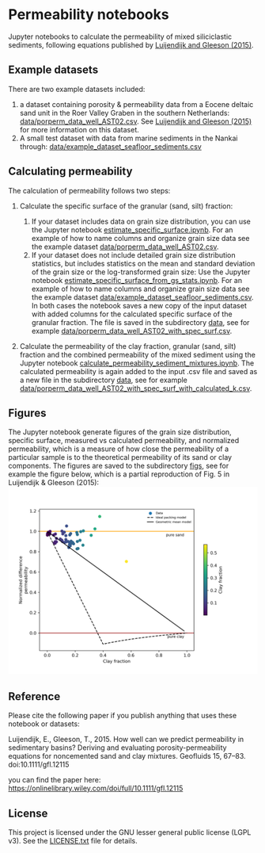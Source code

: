 # Permeability notebooks

Jupyter notebooks to calculate the permeability of mixed siliciclastic sediments, following equations published by [Luijendijk and Gleeson (2015)](https://onlinelibrary.wiley.com/doi/full/10.1111/gfl.12115).


## Example datasets

There are two example datasets included:
1. a dataset containing porosity & permeability data from a Eocene deltaic sand unit in the Roer Valley Graben in the southern Netherlands: [data/porperm_data_well_AST02.csv](data/porperm_data_well_AST02.csv). See [Luijendijk and Gleeson (2015)](https://onlinelibrary.wiley.com/doi/full/10.1111/gfl.12115) for more information on this dataset. 
2. A small test dataset with data from marine sediments in the Nankai through: [data/example_dataset_seafloor_sediments.csv](example_dataset_seafloor_sediments.csv)


## Calculating permeability

The calculation of permeability follows two steps:

1. Calculate the specific surface of the granular (sand, silt) fraction:

	1. If your dataset includes data on grain size distribution, you can use the Jupyter notebook [estimate_specific_surface.ipynb](estimate_specific_surface.ipynb). For an example of how to name columns and organize grain size data see the example dataset [data/porperm_data_well_AST02.csv](data/porperm_data_well_AST02.csv).
	2. If your dataset does not include detailed grain size distribution statistics, but includes statistics on the mean and standard deviation of the grain size or the log-transformed grain size: Use the Jupyter notebook [estimate_specific_surface_from_gs_stats.ipynb](estimate_specific_surface_from_gs_stats.ipynb). For an example of how to name columns and organize grain size data see the example dataset [data/example_dataset_seafloor_sediments.csv](example_dataset_seafloor_sediments.csv). In both cases the notebook saves a new copy of the input dataset with added columns for the calculated specific surface of the granular fraction. The file is saved in the subdirectory [data](data), see for example [data/porperm_data_well_AST02_with_spec_surf.csv](data/porperm_data_well_AST02_with_spec_surf.csv).
	
2. Calculate the permeability of the clay fraction, granular (sand, silt) fraction and the combined permeability of the mixed sediment using the Jupyter notebook [calculate_permeability_sediment_mixtures.ipynb](calculate_permeability_sediment_mixtures.ipynb). The calculated permeability is again added to the input .csv file and saved as a new file in the subdirectory [data](data), see for example [data/porperm_data_well_AST02_with_spec_surf_with_calculated_k.csv](data/porperm_data_well_AST02_with_spec_surf_with_calculated_k.csv).


## Figures

The Jupyter notebook generate figures of the grain size distribution, specific surface, measured vs calculated permeability, and normalized permeability, which is a measure of how close the permeability of a particular sample is to the theoretical permeability of its sand or clay components. The figures are saved to the subdirectory [figs](figs), see for example the figure below, which is a partial reproduction of Fig. 5 in Luijendijk & Gleeson (2015): ![](figs/porperm_data_well_AST02_with_spec_surf_normalized_k.png)


## Reference

Please cite the following paper if you publish anything that uses these notebook or datasets:

Luijendijk, E., Gleeson, T., 2015. How well can we predict permeability in sedimentary basins? Deriving and evaluating porosity-permeability equations for noncemented sand and clay mixtures. Geofluids 15, 67–83. doi:10.1111/gfl.12115

you can find the paper here: https://onlinelibrary.wiley.com/doi/full/10.1111/gfl.12115

## License
This project is licensed under the GNU lesser general public license (LGPL v3). See the [LICENSE.txt](LICENSE.txt) file for details.
